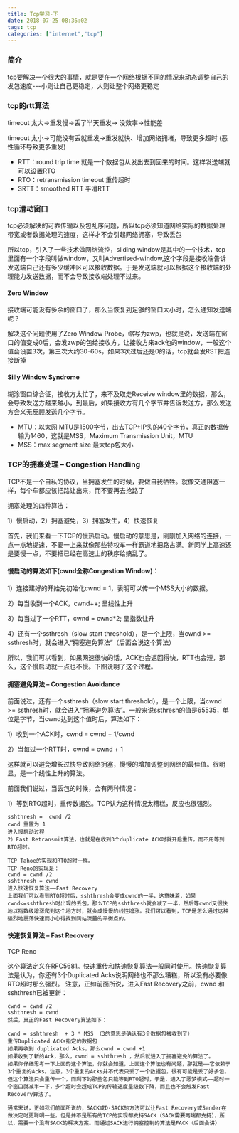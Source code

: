 ```yaml
---
title: Tcp学习-下
date: 2018-07-25 08:36:02
tags: tcp
categories: ["internet","tcp"]
---
```



### 简介
tcp要解决一个很大的事情，就是要在一个网络根据不同的情况来动态调整自己的发包速度---小则让自己更稳定，大则让整个网络更稳定


### tcp的rtt算法
timeout 太大->重发慢->丢了半天重发-> 没效率->性能差

timeout 太小->可能没有丢就重发->重发就快、增加网络拥堵，导致更多超时 (恶性循环导致更多重发)

* RTT：round trip time 就是一个数据包从发出去到回来的时间。这样发送端就可以设置RTO
* RTO：retransmission timeout 重传超时
* SRTT：smoothed RTT 平滑RTT


### tcp滑动窗口
tcp必须解决的可靠传输以及包乱序问题，所以tcp必须知道网络实际的数据处理带宽或者数据处理的速度，这样才不会引起网络拥塞，导致丢包

所以tcp，引入了一些技术做网络流控，sliding window是其中的一个技术，tcp里面有一个字段叫做window，又叫Advertised-window,这个字段是接收端告诉发送端自己还有多少缓冲区可以接收数据。于是发送端就可以根据这个接收端的处理能力发送数据，而不会导致接收端处理不过来。

#### Zero Window
接收端可能没有多余的窗口了，那么当恢复到足够的窗口大小时，怎么通知发送端呢？ 

解决这个问题使用了Zero Window Probe，缩写为zwp，也就是说，发送端在窗口的值变成0后，会发zwp的包给接收方，让接收方来ack他的window，一般这个值会设置3次，第三次大约30-60s，如果3次过后还是0的话，tcp就会发RST把连接断掉

#### Silly Window Syndrome
糊涂窗口综合征，接收方太忙了，来不及取走Receive window里的数据，那么，会导致发送方越来越小，到最后，如果接收方有几个字节并告诉发送方，那么发送方会义无反顾发送几个字节。

* MTU：以太网 MTU是1500字节，出去TCP+IP头的40个字节，真正的数据传输为1460，这就是MSS，Maximum Transmission Unit，MTU
* MSS：max segment size 最大tcp包大小



### TCP的拥塞处理 – Congestion Handling
TCP不是一个自私的协议，当拥塞发生的时候，要做自我牺牲。就像交通阻塞一样，每个车都应该把路让出来，而不要再去抢路了

拥塞处理的四种算法：

1）慢启动，2）拥塞避免，3）拥塞发生，4）快速恢复

首先，我们来看一下TCP的慢热启动。慢启动的意思是，刚刚加入网络的连接，一点一点地提速，不要一上来就像那些特权车一样霸道地把路占满。新同学上高速还是要慢一点，不要把已经在高速上的秩序给搞乱了。

#### 慢启动的算法如下(cwnd全称Congestion Window)：

1）连接建好的开始先初始化cwnd = 1，表明可以传一个MSS大小的数据。

2）每当收到一个ACK，cwnd++; 呈线性上升

3）每当过了一个RTT，cwnd = cwnd*2; 呈指数让升

4）还有一个ssthresh（slow start threshold），是一个上限，当cwnd >= ssthresh时，就会进入“拥塞避免算法”（后面会说这个算法）

所以，我们可以看到，如果网速很快的话，ACK也会返回得快，RTT也会短，那么，这个慢启动就一点也不慢。下图说明了这个过程。



#### 拥塞避免算法 – Congestion Avoidance
前面说过，还有一个ssthresh（slow start threshold），是一个上限，当cwnd >= ssthresh时，就会进入“拥塞避免算法”。一般来说ssthresh的值是65535，单位是字节，当cwnd达到这个值时后，算法如下：

1）收到一个ACK时，cwnd = cwnd + 1/cwnd

2）当每过一个RTT时，cwnd = cwnd + 1

这样就可以避免增长过快导致网络拥塞，慢慢的增加调整到网络的最佳值。很明显，是一个线性上升的算法。


前面我们说过，当丢包的时候，会有两种情况：

1）等到RTO超时，重传数据包。TCP认为这种情况太糟糕，反应也很强烈。
```
sshthresh =  cwnd /2
cwnd 重置为 1
进入慢启动过程
2）Fast Retransmit算法，也就是在收到3个duplicate ACK时就开启重传，而不用等到RTO超时。

TCP Tahoe的实现和RTO超时一样。
TCP Reno的实现是：
cwnd = cwnd /2
sshthresh = cwnd
进入快速恢复算法——Fast Recovery
上面我们可以看到RTO超时后，sshthresh会变成cwnd的一半，这意味着，如果cwnd<=sshthresh时出现的丢包，那么TCP的sshthresh就会减了一半，然后等cwnd又很快地以指数级增涨爬到这个地方时，就会成慢慢的线性增涨。我们可以看到，TCP是怎么通过这种强烈地震荡快速而小心得找到网站流量的平衡点的。
```

#### 快速恢复算法 – Fast Recovery
TCP Reno

这个算法定义在RFC5681。快速重传和快速恢复算法一般同时使用。快速恢复算法是认为，你还有3个Duplicated Acks说明网络也不那么糟糕，所以没有必要像RTO超时那么强烈。 注意，正如前面所说，进入Fast Recovery之前，cwnd 和 sshthresh已被更新：
```
cwnd = cwnd /2
sshthresh = cwnd
然后，真正的Fast Recovery算法如下：

cwnd = sshthresh  + 3 * MSS （3的意思是确认有3个数据包被收到了）
重传Duplicated ACKs指定的数据包
如果再收到 duplicated Acks，那么cwnd = cwnd +1
如果收到了新的Ack，那么，cwnd = sshthresh ，然后就进入了拥塞避免的算法了。
如果你仔细思考一下上面的这个算法，你就会知道，上面这个算法也有问题，那就是——它依赖于3个重复的Acks。注意，3个重复的Acks并不代表只丢了一个数据包，很有可能是丢了好多包。但这个算法只会重传一个，而剩下的那些包只能等到RTO超时，于是，进入了恶梦模式——超时一个窗口就减半一下，多个超时会超成TCP的传输速度呈级数下降，而且也不会触发Fast Recovery算法了。

通常来说，正如我们前面所说的，SACK或D-SACK的方法可以让Fast Recovery或Sender在做决定时更聪明一些，但是并不是所有的TCP的实现都支持SACK（SACK需要两端都支持），所以，需要一个没有SACK的解决方案。而通过SACK进行拥塞控制的算法是FACK（后面会讲）
```